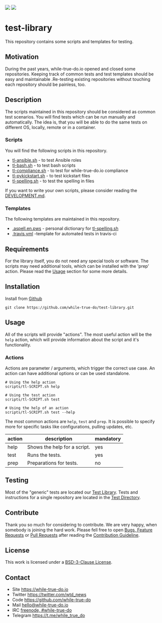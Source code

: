![](https://img.shields.io/github/license/while-true-do/test-library.svg?style=flat)
![](https://img.shields.io/github/issues/while-true-do/test-library.svg?style=flat)

# test-library

This repository contains some scripts and templates for testing.

## Motivation

During the past years, while-true-do.io opened and closed some repositories.
Keeping track of common tests and test templates should be easy and maintainable
.Re-testing existing repositories without touching each repository should be
painless, too.

## Description

The scripts maintained in this repository should be considered as common test
scenarios. You will find tests which can be run manually and automatically.
The idea is, that you will be able to do the same tests on different OS,
locally, remote or in a container.

### Scripts

You will find the following scripts in this repository.

-   [tl-ansible.sh](scripts/tl-ansible.sh) - to test Ansible roles
-   [tl-bash.sh](scripts/tl-bash.sh) - to test bash scripts
-   [tl-compliance.sh](scripts/tl-compliance.sh) - to test for while-true-do.io compliance
-   [tl-pykickstart.sh](scripts/tl-pykickstart.sh) - to test kickstart files
-   [tl-spelling.sh](scripts/tl-spelling.sh) - to test the spelling in files

If you want to write your own scripts, please consider reading the
[DEVELOPMENT.md](./docs/DEVELOPMENT.md).

### Templates

The following templates are maintained in this repository.

-  [.aspell.en.pws](templates/.aspell.en.pws.j2) - personal dictionary for [tl-spelling.sh](scripts/tl-spelling.sh)
-  [.travis.yml](templates/.travis.yml.j2) -template for automated tests in travis-ci

## Requirements

For the library itself, you do not need any special tools or software. The
scripts may need additional tools, which can be installed with the 'prep'
action. Please read the [Usage](#Usage) section for some more details.

## Installation

Install from [Github](https://github.com/while-true-do/test-library)

```
git clone https://github.com/while-true-do/test-library.git
```

## Usage

All of the scripts will provide "actions". The most useful action will be the
`help` action, which will provide information about the script and it's functionality.

### Actions

Actions are parameter / arguments, which trigger the correct use case. An action
can have additional options or can be used standalone.

```
# Using the help action
scripts/tl-SCRIPT.sh help

# Using the test action
scripts/tl-SCRIPT.sh test

# Using the help of an action
scripts/tl-SCRIPT.sh test --help
```

The most common actions are `help`, `test` and `prep`. It is possible to
specify more for specific tasks like configurations, pulling updates, etc.

| action | description                  | mandatory |
| ------ | ---------------------------- | --------- |
| help   | Shows the help for a script. | yes       |
| test   | Runs the tests.              | yes       |
| prep   | Preparations for tests.      | no        |

## Testing

Most of the "generic" tests are located our
[Test Library](https://github.com/while-true-do/test-library). Tests and
instructions for a single repository are located in the
[Test Directory](./tests).

## Contribute

Thank you so much for considering to contribute. We are very happy, when somebody
is joining the hard work. Please fell free to open
[Bugs, Feature Requests](https://github.com/while-true-do/test-library/issues) or
[Pull Requests](https://github.com/while-true-do/test-library/pulls) after reading the [Contribution Guideline](https://github.com/while-true-do/doc-library/blob/master/documents/CONTRIBUTING.md).

## License

This work is licensed under a [BSD-3-Clause License](https://opensource.org/licenses/BSD-3-Clause).

## Contact

-   Site <https://while-true-do.io>
-   Twitter <https://twitter.com/wtd_news>
-   Code <https://github.com/while-true-do>
-   Mail [hello@while-true-do.io](mailto:hello@while-true-do.io)
-   IRC [freenode, #while-true-do](https://webchat.freenode.net/?channels=while-true-do)
-   Telegram <https://t.me/while_true_do>
